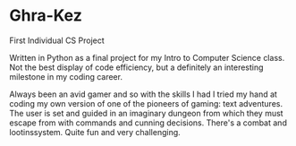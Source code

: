 # Ghra-Kez
First Individual CS Project 

Written in Python as a final project for my Intro to Computer Science class. 
Not the best display of code efficiency, but a definitely an interesting milestone in my coding career.

Always been an avid gamer and so with the skills I had I tried my hand at coding my own version of one of the pioneers of gaming: text adventures. The user is set and guided in an imaginary dungeon from which they must escape from with commands and cunning decisions. There's a combat and lootinssystem. Quite fun and very challenging. 
